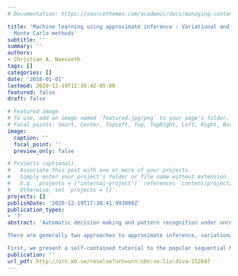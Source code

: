 ```yaml
---
# Documentation: https://sourcethemes.com/academic/docs/managing-content/

title: 'Machine learning using approximate inference : Variational and sequential
  Monte Carlo methods'
subtitle: ''
summary: ''
authors:
- Christian A. Naesseth
tags: []
categories: []
date: '2018-01-01'
lastmod: 2020-12-19T12:38:42-05:00
featured: false
draft: false

# Featured image
# To use, add an image named `featured.jpg/png` to your page's folder.
# Focal points: Smart, Center, TopLeft, Top, TopRight, Left, Right, BottomLeft, Bottom, BottomRight.
image:
  caption: ''
  focal_point: ''
  preview_only: false

# Projects (optional).
#   Associate this post with one or more of your projects.
#   Simply enter your project's folder or file name without extension.
#   E.g. `projects = ["internal-project"]` references `content/project/deep-learning/index.md`.
#   Otherwise, set `projects = []`.
projects: []
publishDate: '2020-12-19T17:38:41.993090Z'
publication_types:
- '7'
abstract: 'Automatic decision making and pattern recognition under uncertainty are difficult tasks that are ubiquitous in our everyday life. The systems we design, and technology we develop, requires us to coherently represent and work with uncertainty in data. Probabilistic models and probabilistic inference gives us a powerful framework for solving this problem. Using this framework, while enticing, results in difficult-to-compute integrals and probabilities when conditioning on the observed data. This means we have a need for approximate inference, methods that solves the problem approximately using a systematic approach. In this thesis we develop new methods for efficient approximate inference in probabilistic models.

There are generally two approaches to approximate inference, variational methods and Monte Carlo methods. In Monte Carlo methods we use a large number of random samples to approximate the integral of interest. With variational methods, on the other hand, we turn the integration problem into that of an optimization problem. We develop algorithms of both types and bridge the gap between them.

First, we present a self-contained tutorial to the popular sequential Monte Carlo (SMC) class of methods. Next, we propose new algorithms and applications based on SMC for approximate inference in probabilistic graphical models. We derive nested sequential Monte Carlo, a new algorithm particularly well suited for inference in a large class of high-dimensional probabilistic models. Then, inspired by similar ideas we derive interacting particle Markov chain Monte Carlo to make use of parallelization to speed up approximate inference for universal probabilistic programming languages. After that, we show how we can make use of the rejection sampling process when generating gamma distributed random variables to speed up variational inference. Finally, we bridge the gap between SMC and variational methods by developing variational sequential Monte Carlo, a new flexible family of variational approximations.'
publication: ''
url_pdf: http://urn.kb.se/resolve?urn=urn:nbn:se:liu:diva-152647
---
```

